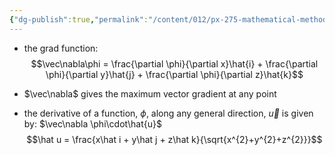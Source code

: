 ```yaml
---
{"dg-publish":true,"permalink":"/content/012/px-275-mathematical-methods/a-differentiation/2-advanced-a3-a4-and-a5/px-275-a4a-directional-derivatives/","noteIcon":"1","created":"2024-11-25T10:50:32.000+00:00","updated":"2024-11-26T10:04:10.318+00:00"}
---
```


- the grad function: 
$$\vec\nabla\phi = \frac{\partial \phi}{\partial x}\hat{i} + \frac{\partial \phi}{\partial y}\hat{j} + \frac{\partial \phi}{\partial z}\hat{k}$$
- $\vec\nabla$ gives the maximum vector gradient at any point 

- the derivative of  a function, $\phi$, along any general direction, $\vec u$ is given by: $\vec\nabla \phi\cdot\hat{u}$
$$\hat u = \frac{x\hat i + y\hat j + z\hat k}{\sqrt{x^{2}+y^{2}+z^{2}}}$$
